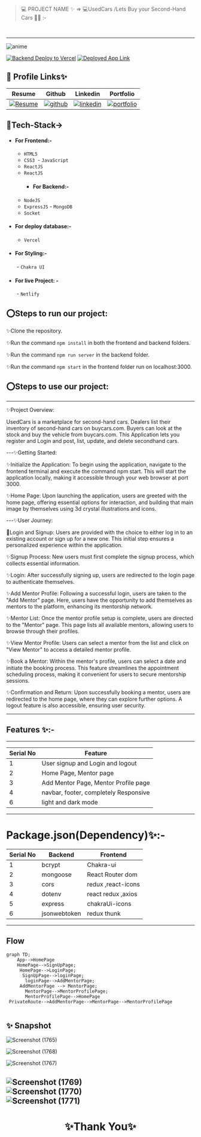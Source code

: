 > 💻 PROJECT NAME ✨ => 💻UsedCars /Lets Buy your
Second-Hand Cars 🧑‍💻 :-
<br>

---


![anime](https://github.com/shikhu51197/skillbackend/assets/107506646/fe3f5ea7-70ca-4ece-9cc0-8972b96c6a03)

[![Backend Deploy to Vercel](https://img.shields.io/badge/Backend_Deployed_Vercel_Link-0A66C2?style=for-the-badge&logo=ko-fi&logoColor=white)](https://carback-xs8y.onrender.com/
)
[![Deployed App  Link](https://img.shields.io/badge/Deployed_App__Link-000?style=for-the-badge&logo=ko-fi&logoColor=white)](https://653034eaf769b253f0d37575--delicate-granita-858add.netlify.app/)




## 🔗 Profile Links✨




| Resume | Github                                                                                                                                   | Linkedin                                                                                                                                                            | Portfolio                                                                                                                                    |
| ------------- | ---------------------------------------------------------------------------------------------------------------------------------------- | ------------------------------------------------------------------------------------------------------------------------------------------------------------------- | -------------------------------------------------------------------------------------------------------------------------------------------- |
| [![Resume](https://img.shields.io/badge/my_Resume-000?style=for-the-badge&logo=ko-fi&logoColor=white)](https://drive.google.com/file/d/1YE62u2ChjmlR-EKeqZ75UvFMg_KcY86T/view?usp=sharing) | [![github](https://img.shields.io/badge/github-1DA1F2?style=for-the-badge&logo=github&logoColor=white)](https://github.com/shikhu51197/)| [![linkedin](https://img.shields.io/badge/linkedin-0A66C2?style=for-the-badge&logo=linkedin&logoColor=white)](https://www.linkedin.com/in/shikha-gupta-12a2b5199) |[![portfolio](https://img.shields.io/badge/my_portfolio-000?style=for-the-badge&logo=ko-fi&logoColor=white)](https://shikhu51197.github.io/) |  


## 💫Tech-Stack->

- #### For Frontend:-
   - `HTML5`
  - `CSS3`
  - `JavaScript `
  - `ReactJS`
  - `ReactJS`
    - #### For Backend:-
   - `NodeJS`
   - `ExpressJS`
    - `MongoDB `
    - `Socket`
- #### For deploy database:- 
    
     - `Vercel`
   

- #### For Styling:-  
   - `Chakra UI `
   

- #### For live Project: -
   - `Netlify`
   

## ⭕Steps to run our project:

✨Clone the repository.

✨Run the command `npm install` in both the frontend and backend folders.

✨Run the command `npm run server` in the backend folder.

✨Run the command `npm start` in the frontend folder run on localhost:3000.



## ⭕Steps to use our project:
---
✨Project Overview:

UsedCars is a marketplace for second-hand cars. Dealers list their inventory of second-hand cars on buycars.com. Buyers can look at the stock and buy the vehicle from buycars.com.
This Application lets you register and Login and post, list, update, and delete secondhand cars.

---✨Getting Started:

✨Initialize the Application: To begin using the application, navigate to the frontend terminal and execute the command npm start. This will start the application locally, making it accessible through your web browser at port 3000.

✨Home Page: Upon launching the application, users are greeted with the home page, offering essential options for interaction, and building that main image by themselves using 3d crystal illustrations and icons.

---✨User Journey:

💫Login and Signup: Users are provided with the choice to either log in to an existing account or sign up for a new one. This initial step ensures a personalized experience within the application.

✨Signup Process: New users must first complete the signup process, which collects essential information.

✨Login: After successfully signing up, users are redirected to the login page to authenticate themselves.

✨Add Mentor Profile: Following a successful login, users are taken to the "Add Mentor" page. Here, users have the opportunity to add themselves as mentors to the platform, enhancing its mentorship network.

✨Mentor List: Once the mentor profile setup is complete, users are directed to the "Mentor" page. This page lists all available mentors, allowing users to browse through their profiles.

✨View Mentor Profile: Users can select a mentor from the list and click on "View Mentor" to access a detailed mentor profile.

✨Book a Mentor: Within the mentor's profile, users can select a date and initiate the booking process. This feature streamlines the appointment scheduling process, making it convenient for users to secure mentorship sessions.

✨Confirmation and Return: Upon successfully booking a mentor, users are redirected to the home page, where they can explore further options. A logout feature is also accessible, ensuring user security.



---
## Features ✨:-
---
 | Serial No            | Feature                                                              |
| ----------------- | ------------------------------------------------------------------ |
| 1 | User signup and Login and logout |
| 2 | Home Page, Mentor page |
| 3 |Add Mentor Page, Mentor Profile page |
| 4 | navbar, footer, completely Responsive |
| 6 | light and dark mode |

---
# Package.json(Dependency)✨:-

 | Serial No            | Backend                      |  Frontend      |
| ----------------- | -------------------|------------------------ |
| 1 | bcrypt |   Chakra-ui |
| 2 | mongoose |  React Router dom |
| 3 | cors |    redux ,react-icons |
| 4 | dotenv |  react redux ,axios |
| 5 | express | chakraUi-icons |
| 6 | jsonwebtoken | redux thunk |


---

## Flow

```mermaid
graph TD;
    App-->HomePage
    HomePage-->SignUpPage;
     HomePage-->LoginPage;
      SignUpPage-->loginPage;
       loginPage-->AddMentorPage;
     AddMentorPage --> MentorPage;
       MentorPage-->MentorProfilePage;
       MentorProfilePage-->HomePage
 PrivateRoute-->AddMentorPage-->MentorPage-->MentorProfilePage
     
```
## ✨ Snapshot
![Screenshot (1765)](https://github.com/shikhu51197/skillbackend/assets/107506646/1fffa81b-49b2-4cff-8e12-0d87ece2e13b)
<br>

![Screenshot (1768)](https://github.com/shikhu51197/skillbackend/assets/107506646/c1ddc413-2128-40fa-9760-0c7b48b24adf)
<br>

![Screenshot (1767)](https://github.com/shikhu51197/skillbackend/assets/107506646/b8b01d50-3fd9-41c6-b373-0e852713482b)
<br>

![Screenshot (1769)](https://github.com/shikhu51197/skillbackend/assets/107506646/bbf07071-2528-4ca4-a8c0-18bc58446fc2)
<br>
![Screenshot (1770)](https://github.com/shikhu51197/skillbackend/assets/107506646/712ac9e4-da0d-4024-8427-2ab4d669fc74)
<br>
![Screenshot (1771)](https://github.com/shikhu51197/skillbackend/assets/107506646/b5ce23b8-b1af-4dee-af02-ebd9bcca87ec)
<br>
---

<h1 align="center">✨Thank You✨</h1>

